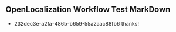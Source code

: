 ## OpenLocalization Workflow Test MarkDown
* 232dec3e-a2fa-486b-b659-55a2aac88fb6 thanks!

<!--HONumber=Jul16_HO5-->


